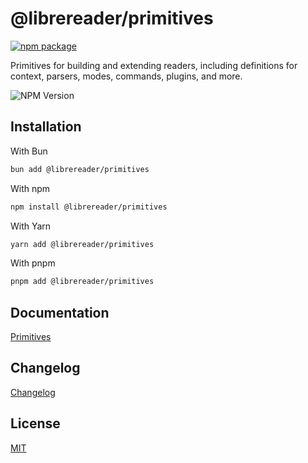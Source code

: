 # @librereader/primitives

[![npm package](https://nodei.co/npm/@librereader/primitives.png?downloads=true&downloadRank=true&stars=true&compact=true)](https://www.npmjs.com/package/@librereader/primitives)

Primitives for building and extending readers, including definitions for context, parsers, modes, commands, plugins, and more.

![NPM Version](https://img.shields.io/npm/v/@librereader/primitives?style=flat-square&color=yellow)

## Installation

With Bun

```sh
bun add @librereader/primitives
```

With npm

```sh
npm install @librereader/primitives
```

With Yarn

```sh
yarn add @librereader/primitives
```

With pnpm

```sh
pnpm add @librereader/primitives
```

## Documentation

[Primitives](https://librereader.pages.dev/docs/primitives)

## Changelog

[Changelog](CHANGELOG.md)

## License

[MIT](../../LICENSE)
